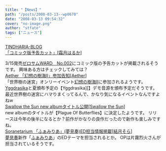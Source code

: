 ```yaml
---
title: "【News】"
path: "/posts/2008-03-13--wp0670"
date: "2008-03-13 09:54:32"
cover: "no-image.png"
author: "stfate"
tags: ["ニュース"]
---
```


<style type="text/css">
<!--
p {white-space: pre-wrap};
-->
</style>

<a class="topics" href="http://tindharia.jugem.jp/" target="_blank">TINDHARIA-BLOG 「コミック版予告カット」</a><span class="junre">[<a href="http://shimotsukin.com/" target="_blank">霜月はるか</a>]</span>
<div class="news">3/15発売<a href="http://www.ichijinsha.co.jp/ward/index.html" target="_blank">ゼロサムWARD　No.002</a>にコミック版の予告カットが掲載されるそうです。
興味ある方はチェックしてみては？</div>
<a class="topics" href="http://www.lkjp.net/" target="_blank">Aether 「幻想の樹海II」参加告知</a><span class="junre">[<a href="http://www.lkjp.net/" target="_blank">Aether</a>]</span>
<div class="news">「世界樹の迷宮」オンリーイベント<a href="http://cleric.sakura.ne.jp/yggdrasill/" target="_blank">幻想の樹海II</a>に参加されるようです。
<a href="http://www.lkjp.net/cd/yggdrasika/ygg.html" target="_blank">Yggdrasika</a>と夏頒布予定の【Yggdrasika][】デモ音源を頒布予定だそうです。
最近世界樹の迷宮にハマりまくってるんで、かなり気になるイベントなんですよねw</div>
<a class="topics" href="http://www.metalfromfinland.com/news/2008-03-12_20:14/swallow_the_sun_new_album_title_revealed" target="_blank">Swallow the Sun new albumタイトル公開</a><span class="junre">[<a href="http://www.swallowthesun.net/2007/" target="_blank">Swallow the Sun</a>]</span>
<div class="news">new albumのタイトルが【Plague Of Butterflies】に決定したようです。
リリースは今年の後半になるとか？前作がかなりの良作だったので新作も楽しみですね。</div>
<a class="topics" href="http://soranetarium.com/" target="_blank">Soranetarium 「ふぁみりあ」(夢見奏)ED担当情報掲載</a><span class="junre">[<a href="http://soranetarium.com/" target="_blank">結月そら</a>]</span>
<div class="news"><a href="http://www.yumemisou.net/" target="_blank">夢見奏</a>新作「<a href="http://www.yumemisou.net/familiar/index.html" target="_blank">ふぁみりあ</a>」のEDテーマを担当されるとか。
OPは片霧烈火さんが担当されているそうです。</div>
